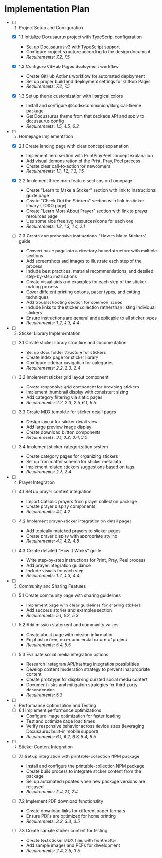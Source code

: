 # Implementation Plan

- [ ] 1. Project Setup and Configuration
  - [x] 1.1 Initialize Docusaurus project with TypeScript configuration


    - Set up Docusaurus v3 with TypeScript support
    - Configure project structure according to the design document
    - _Requirements: 7.2, 7.5_

  - [x] 1.2 Configure GitHub Pages deployment workflow








    - Create GitHub Actions workflow for automated deployment
    - Set up proper build and deployment settings for GitHub Pages
    - _Requirements: 7.2, 7.5_

  - [x] 1.3 Set up theme customization with liturgical colors




    - Install and configure @codexcommunion/liturgical-theme package
    - Get Docusaurus theme from that package API and apply to docusaurus config
    - _Requirements: 1.5, 4.5, 6.2_

- [ ] 2. Homepage Implementation
  - [x] 2.1 Create landing page with clear concept explanation




    - Implement hero section with PrintPrayPeel concept explanation
    - Add visual demonstration of the Print, Pray, Peel process
    - Create clear call-to-action for newcomers
    - _Requirements: 1.1, 1.2, 1.3, 1.5_

  - [x] 2.2 Implement three main feature sections on homepage
    - Create "Learn to Make a Sticker" section with link to instructional guide page
    - Create "Check Out the Stickers" section with link to sticker library (TODO page)
    - Create "Learn More About Prayer" section with link to prayer resources page
    - Use some nice free svg resources/icons for each one
    - _Requirements: 1.2, 1.3, 1.4, 2.1_

  - [ ] 2.3 Create comprehensive instructional "How to Make Stickers" guide






    - Convert basic page into a directory-based structure with multiple sections
    - Add screenshots and images to illustrate each step of the process
    - Include best practices, material recommendations, and detailed step-by-step instructions
    - Create visual aids and examples for each step of the sticker-making process
    - Cover different printing options, paper types, and cutting techniques
    - Add troubleshooting section for common issues
    - Include links to the sticker collection rather than listing individual stickers
    - Ensure instructions are general and applicable to all sticker types
    - _Requirements: 1.2, 4.3, 4.4_

- [ ] 3. Sticker Library Implementation
  - [ ] 3.1 Create sticker library structure and documentation
    - Set up docs folder structure for stickers
    - Create index page for sticker library
    - Configure sidebar navigation for categories
    - _Requirements: 2.2, 2.3, 2.4_

  - [ ] 3.2 Implement sticker grid layout component
    - Create responsive grid component for browsing stickers
    - Implement thumbnail display with consistent sizing
    - Add category filtering via static pages
    - _Requirements: 2.2, 2.3, 2.5, 6.1, 6.5_

  - [ ] 3.3 Create MDX template for sticker detail pages
    - Design layout for sticker detail view
    - Add large preview image display
    - Create download button components
    - _Requirements: 3.1, 3.2, 3.4, 3.5_

  - [ ] 3.4 Implement sticker categorization system
    - Create category pages for organizing stickers
    - Set up frontmatter schema for sticker metadata
    - Implement related stickers suggestions based on tags
    - _Requirements: 2.3, 2.4_

- [ ] 4. Prayer Integration
  - [ ] 4.1 Set up prayer content integration
    - Import Catholic prayers from prayer collection package
    - Create prayer display components
    - _Requirements: 4.1, 4.2_

  - [ ] 4.2 Implement prayer-sticker integration on detail pages
    - Add topically matched prayers to sticker pages
    - Create prayer display with appropriate styling
    - _Requirements: 4.1, 4.2, 4.5_

  - [ ] 4.3 Create detailed "How It Works" guide
    - Write step-by-step instructions for Print, Pray, Peel process
    - Add prayer integration guidance
    - Include visuals for each step
    - _Requirements: 1.2, 4.3, 4.4_

- [ ] 5. Community and Sharing Features
  - [ ] 5.1 Create community page with sharing guidelines
    - Implement page with clear guidelines for sharing stickers
    - Add success stories and examples section
    - _Requirements: 5.1, 5.2, 5.3_

  - [ ] 5.2 Add mission statement and community values
    - Create about page with mission information
    - Emphasize free, non-commercial nature of project
    - _Requirements: 5.4, 5.5_
    
  - [ ] 5.3 Evaluate social media integration options
    - Research Instagram API/hashtag integration possibilities
    - Develop content moderation strategy to prevent inappropriate content
    - Create prototype for displaying curated social media content
    - Document risks and mitigation strategies for third-party dependencies
    - _Requirements: 5.3_

- [ ] 6. Performance Optimization and Testing
  - [ ] 6.1 Implement performance optimizations
    - Configure image optimization for faster loading
    - Test and optimize page load times
    - Verify responsive behavior across device sizes (leveraging Docusaurus built-in mobile support)
    - _Requirements: 6.1, 6.2, 6.3, 6.4, 6.5_

- [ ] 7. Sticker Content Integration
  - [ ] 7.1 Set up integration with printable-collection NPM package
    - Install and configure the printable-collection NPM package
    - Create build process to integrate sticker content from the package
    - Set up automated updates when new package versions are released
    - _Requirements: 2.4, 7.1, 7.4_

  - [ ] 7.2 Implement PDF download functionality
    - Create download links for different paper formats
    - Ensure PDFs are optimized for home printing
    - _Requirements: 3.2, 3.3, 3.5_

  - [ ] 7.3 Create sample sticker content for testing
    - Create test sticker MDX files with frontmatter
    - Add sample images and PDFs for development
    - _Requirements: 2.4, 2.5, 3.5_